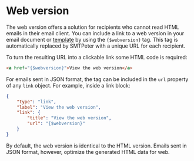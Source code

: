 # Web version

The web version offers a solution for recipients who cannot read HTML emails
in their email client. You can include a link to a web version in your email
document or [template](./templates) by using the `{$webversion}` tag. This tag is
automatically replaced by SMTPeter with a unique URL for each recipient.

To turn the resulting URL into a clickable link some HTML code is required:

```html
<a href="{$webversion}">View the web version</a>
```

For emails sent in JSON format, the tag can be included in the `url` property
of any `link` object. For example, inside a link block:

```json
{
    "type": "link",
    "label": "View the web version",
    "link": {
        "title": "View the web version",
        "url": "{$webversion}"
    }
}
```

By default, the web version is identical to the HTML version.
Emails sent in JSON format, however, optimize the generated HTML data for web.
